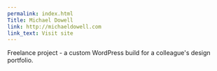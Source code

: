 ```yaml
---
permalink: index.html
Title: Michael Dowell
link: http://michaeldowell.com
link_text: Visit site
---
```


Freelance project - a custom WordPress build for a colleague's design portfolio.